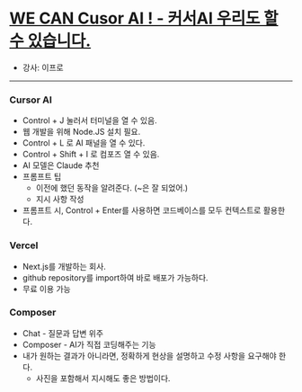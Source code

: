 # [WE CAN Cusor AI ! - 커서AI 우리도 할 수 있습니다.](https://www.inflearn.com/course/we-can-cusor-ai)
- 강사: 이프로
---

### Cursor AI
- Control + J 눌러서 터미널을 열 수 있음.
- 웹 개발을 위해 Node.JS 설치 필요.
- Control + L 로 AI 패널을 열 수 있다.
- Control + Shift + I 로 컴포즈 열 수 있음.
- AI 모델은 Claude 추천
- 프롬프트 팁
  - 이전에 했던 동작을 알려준다. (~은 잘 되었어.)
  - 지시 사항 작성
- 프롬프트 시, Control + Enter를 사용하면 코드베이스를 모두 컨텍스트로 활용한다.

### Vercel

- Next.js를 개발하는 회사.
- github repository를 import하여 바로 배포가 가능하다.
- 무료 이용 가능

### Composer

- Chat - 질문과 답변 위주
- Composer - AI가 직접 코딩해주는 기능
- 내가 원하는 결과가 아니라면, 정확하게 현상을 설명하고 수정 사항을 요구해야 한다.
  - 사진을 포함해서 지시해도 좋은 방법이다.
